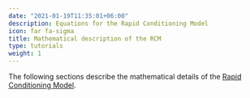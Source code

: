 ```yaml
---
date: "2021-01-19T11:35:01+06:00"
description: Equations for the Rapid Conditioning Model
icon: far fa-sigma
title: Mathematical description of the RCM
type: tutorials
weight: 1
---
```


The following sections describe the mathematical details of the [Rapid Conditioning Model](/features-rcm).
